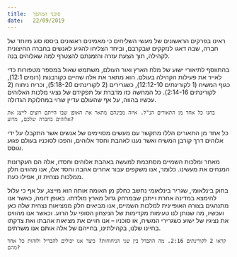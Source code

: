 ```yaml
---
title:  סוכני המהפך
date:   22/09/2019
---
```


ראינו בפרקים הראשונים של מעשי השליחים כי מאמינים ראשונים ביססו סוג מיוחד של חברה, שבה דאגו לנזקקים שבקרבם, וביחד הצליחו להגיע לאנשים בחברה החיצונית לקהילה, תוך הצעת עזרה והזמנתם להצטרף למה שאלוהים בנה.

בהתווסף לתיאורי ישוע של מלח הארץ ואור העולם, משתמש שאול במספר מטפורות כדי לאייר את פעילות הקהילה בעולם. הוא מתאר את אלה שחיים כקורבנות (רומים 12:1), כגוף המשיח (1 לקורינתים 12:12-10), כשגרירים (2 לקורינתים 5:18-20), וכריח ניחוח (2 לקורינתים 2:14-16). כל המחשה כזו מדברת על תפקידם של נציגי מלכות האלוהים עכשיו בהווה, על אף שהעולם עדיין שרוי במחלוקת הגדולה. 

`בחנו כל אחד מן התאורים הנ"ל. איזה מבינהם מתאר את האופן שבו הייתם רוצים לייצג את אלוהים בחברה שלכם, מדוע?`

כל אחד מן התאורים הללו מתקשר עם מעשים מסויימים של אנשים אשר התקבלו על ידי אלוהים דרך קורבן המשיח ואשר נענו לאהבת וחסד אלוהים, והפכו לסוכניו בעולם פגוע וגוסס. 

מאחר ומלכות השמיים מסתכמת למעשה באהבת אלוהים וחסדו, אלה הם העקרונות המנחים את מעשינו. כלומר, אנו משקפים עבור אחרים אהבה וחסד אלו, אנו מהווים חלק ממלכות נצחית זו, אפילו כעת.

בחוק בינלאומי, שגריר בינלאומי נחשב כחלק מן האומה אותה הוא מייצג, על אף כי עלול להימצא במדינה אחרת וייתכן שבמרחק גדול מארץ מולדתו. באופן דומה, כאשר אנו מתנהגים בצורה האופיינית למלכות השמיים, אנו מביאים חלק ממציאות נצחית שלה כאן ועכשיו, מה שנותן לנו טעימות מקדימות של הניצחון הסופי על הרוע. וכאשר אנו מהווים את נציגיו של ישוע כשגרירי המשיח, או סוכניו – אנו חויים את מציאות אהבתו ואת צדקתו בחיינו שלנו, בקהילתינו, בחייהם של אלה אותם אנו משרתים. 

`קראו 2 לקורינתים 2:16. מה ההבדל בין שני הניחוחות? כיצד אנו יכולים להבדיל ולזהות כל אחד מהם?`
